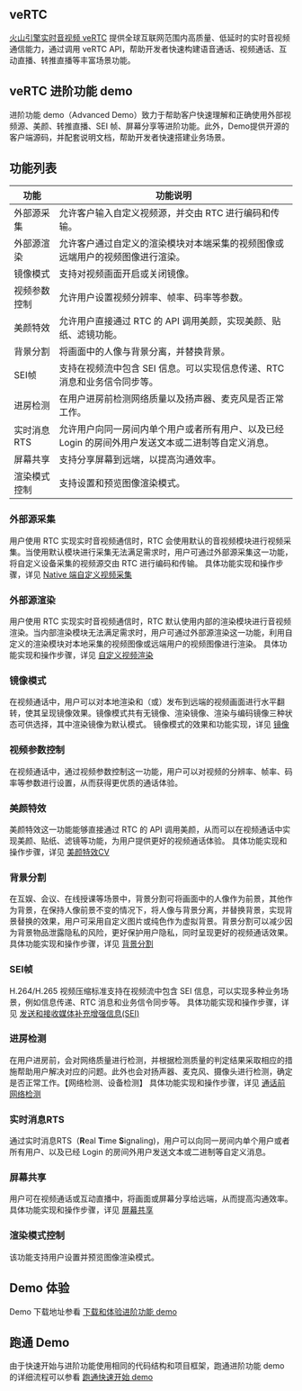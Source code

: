 
## **veRTC**
[火山引擎实时音视频 veRTC](https://www.volcengine.com/products/rtc) 提供全球互联网范围内高质量、低延时的实时音视频通信能力，通过调用 veRTC API，帮助开发者快速构建语音通话、视频通话、互动直播、转推直播等丰富场景功能。

## **veRTC 进阶功能 demo**
进阶功能 demo（Advanced Demo）致力于帮助客户快速理解和正确使用外部视频源、美颜、转推直播、SEI 帧、屏幕分享等进阶功能。此外，Demo提供开源的客户端源码，并配套说明文档，帮助开发者快速搭建业务场景。

## 功能列表
| 功能 | 功能说明 |
| --- | --- |
| 外部源采集 | 允许客户输入自定义视频源，并交由 RTC 进行编码和传输。 |
| 外部源渲染 | 允许客户通过自定义的渲染模块对本端采集的视频图像或远端用户的视频图像进行渲染。 |
| 镜像模式 | 支持对视频画面开启或关闭镜像。 |
| 视频参数控制 <br/>  | 允许用户设置视频分辨率、帧率、码率等参数。 |
| 美颜特效 <br/>  | 允许用户直接通过 RTC 的 API 调用美颜，实现美颜、贴纸、滤镜功能。 <br/>  |
| 背景分割 | 将画面中的人像与背景分离，并替换背景。 |
| SEI帧 | 支持在视频流中包含 SEI 信息。可以实现信息传递、RTC 消息和业务信令同步等。 |
| 进房检测 | 在用户进房前检测网络质量以及扬声器、麦克风是否正常工作。 |
| 实时消息 RTS | 允许用户向同一房间内单个用户或者所有用户、以及已经 Login 的房间外用户发送文本或二进制等自定义消息。 |
| 屏幕共享 | 支持分享屏幕到远端，以提高沟通效率。 |
| 渲染模式控制 | 支持设置和预览图像渲染模式。 |

### 外部源采集
用户使用 RTC 实现实时音视频通信时，RTC 会使用默认的音视频模块进行视频采集。当使用默认模块进行采集无法满足需求时，用户可通过外部源采集这一功能，将自定义设备采集的视频源交由 RTC 进行编码和传输。
具体功能实现和操作步骤，详见 [Native 端自定义视频采集](https://www.volcengine.com/docs/6348/70138)

### 外部源渲染
用户使用 RTC 实现实时音视频通信时，RTC 默认使用内部的渲染模块进行音视频渲染。当内部渲染模块无法满足需求时，用户可通过外部源渲染这一功能，利用自定义的渲染模块对本地采集的视频图像或远端用户的视频图像进行渲染。
具体功能实现和操作步骤，详见 [自定义视频渲染](https://www.volcengine.com/docs/6348/81201)

### 镜像模式
在视频通话中，用户可以对本地渲染和（或）发布到远端的视频画面进行水平翻转，使其呈现镜像效果。镜像模式共有无镜像、渲染镜像、渲染与编码镜像三种状态可供选择，其中渲染镜像为默认模式。
镜像模式的效果和功能实现，详见 [镜像](https://www.volcengine.com/docs/6348/70143#%E5%8A%9F%E8%83%BD%E8%AF%B4%E6%98%8E)

### 视频参数控制
在视频通话中，通过视频参数控制这一功能，用户可以对视频的分辨率、帧率、码率等参数进行设置，从而获得更优质的通话体验。

### 美颜特效
美颜特效这一功能能够直接通过 RTC 的 API 调用美颜，从而可以在视频通话中实现美颜、贴纸、滤镜等功能，为用户提供更好的视频通话体验。
具体功能实现和操作步骤，详见 [美颜特效CV](https://www.volcengine.com/docs/6348/114717)

### 背景分割
在互娱、会议、在线授课等场景中，背景分割可将画面中的人像作为前景，其他作为背景，在保持人像前景不变的情况下，将人像与背景分离，并替换背景，实现背景替换的效果，用户可采用自定义图片或纯色作为虚拟背景。背景分割可以减少因为背景物品泄露隐私的风险，更好保护用户隐私，同时呈现更好的视频通话效果。
具体功能实现和操作步骤，详见 [背景分割](https://www.volcengine.com/docs/6348/97293)

### SEI帧
H.264/H.265 视频压缩标准支持在视频流中包含 SEI 信息，可以实现多种业务场景，例如信息传递、RTC 消息和业务信令同步等。
具体功能实现和操作步骤，详见 [发送和接收媒体补充增强信息(SEI)](https://www.volcengine.com/docs/6348/70140)

### 进房检测
在用户进房前，会对网络质量进行检测，并根据检测质量的判定结果采取相应的措施帮助用户解决对应的问题。此外也会对扬声器、麦克风、摄像头进行检测，确定是否正常工作。【网络检测、设备检测】
具体功能实现和操作步骤，详见 [通话前网络检测](https://www.volcengine.com/docs/6348/97198)

### 实时消息RTS
通过实时消息RTS（**R**eal **T**ime **S**ignaling)，用户可以向同一房间内单个用户或者所有用户、以及已经 Login 的房间外用户发送文本或二进制等自定义消息。

### 屏幕共享
用户可在视频通话或互动直播中，将画面或屏幕分享给远端，从而提高沟通效率。
具体功能实现和操作步骤，详见 [屏幕共享](https://www.volcengine.com/docs/6348/80225)

### 渲染模式控制
该功能支持用户设置并预览图像渲染模式。

## **Demo 体验**
Demo 下载地址参看 [下载和体验进阶功能 demo](https://www.volcengine.com/docs/6348/75707#%E4%B8%8B%E8%BD%BD%E8%BF%9B%E9%98%B6%E5%8A%9F%E8%83%BD-demo) 

## **跑通 Demo**
由于快速开始与进阶功能使用相同的代码结构和项目框架，跑通进阶功能 demo 的详细流程可以参看 [跑通快速开始 demo](https://www.volcengine.com/docs/6348/70124)




